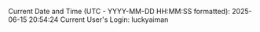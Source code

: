 Current Date and Time (UTC - YYYY-MM-DD HH:MM:SS formatted): 2025-06-15 20:54:24
Current User's Login: luckyaiman
